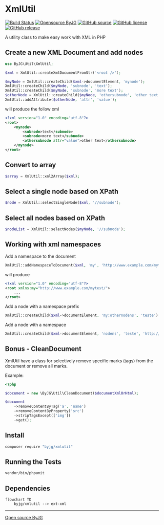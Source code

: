 # XmlUtil

[![Build Status](https://github.com/byjg/php-xmlutil/actions/workflows/phpunit.yml/badge.svg?branch=master)](https://github.com/byjg/php-xmlutil/actions/workflows/phpunit.yml)
[![Opensource ByJG](https://img.shields.io/badge/opensource-byjg-success.svg)](http://opensource.byjg.com)
[![GitHub source](https://img.shields.io/badge/Github-source-informational?logo=github)](https://github.com/byjg/php-xmlutil/)
[![GitHub license](https://img.shields.io/github/license/byjg/php-xmlutil.svg)](https://opensource.byjg.com/opensource/licensing.html)
[![GitHub release](https://img.shields.io/github/release/byjg/php-xmlutil.svg)](https://github.com/byjg/php-xmlutil/releases/)

A utility class to make easy work with XML in PHP

## Create a new XML Document and add nodes

```php
use ByJG\Util\XmlUtil;

$xml = XmlUtil::createXmlDocumentFromStr('<root />');

$myNode = XmlUtil::createChild($xml->documentElement, 'mynode');
XmlUtil::createChild($myNode, 'subnode', 'text');
XmlUtil::createChild($myNode, 'subnode', 'more text');
$otherNode = XmlUtil::createChild($myNode, 'othersubnode', 'other text');
XmlUtil::addAttribute($otherNode, 'attr', 'value');
```

will produce the follow xml

```xml
<?xml version="1.0" encoding="utf-8"?>
<root>
    <mynode>
        <subnode>text</subnode>
        <subnode>more text</subnode>
        <othersubnode attr="value">other text</othersubnode>
    </mynode>
</root>
```

## Convert to array

```php
$array = XmlUtil::xml2Array($xml);
```

## Select a single node based on XPath

```php
$node = XmlUtil::selectSingleNode($xml, '//subnode');
```

## Select all nodes based on XPath

```php
$nodeList = XmlUtil::selectNodes($myNode, '//subnode');
```

## Working with xml namespaces

Add a namespace to the document

```php
XmlUtil::addNamespaceToDocument($xml, 'my', 'http://www.example.com/mytest/');
```

will produce

```xml
<?xml version="1.0" encoding="utf-8"?>
<root xmlns:my="http://www.example.com/mytest/"> 
    ...
</root>
``````

Add a node with a namespace prefix

```php
XmlUtil::createChild($xml->documentElement, 'my:othernodens', 'teste');
```

Add a node with a namespace

```php
XmlUtil::createChild($xml->documentElement, 'nodens', 'teste', 'http://www.example.com/mytest/');
```

## Bonus - CleanDocument

XmlUtil have a class for selectively remove specific marks (tags)
from the document or remove all marks.

Example:

```php
<?php

$document = new \ByJG\Util\CleanDocument($documentXmlOrHtml);

$document
    ->removeContentByTag('a', 'name')
    ->removeContentByProperty('src')
    ->stripTagsExcept(['img'])
    ->get();

```

## Install

```bash
composer require "byjg/xmlutil"
```

## Running the Tests

```bash
vendor/bin/phpunit
```

## Dependencies

```mermaid
flowchart TD
    byjg/xmlutil --> ext-xml
```


----
[Open source ByJG](http://opensource.byjg.com)